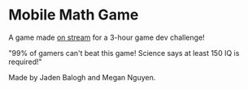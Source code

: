 # Mobile Math Game
A game made [on stream](https://www.twitch.tv/videos/1495938614) for a 3-hour game dev challenge!

"99% of gamers can't beat this game! Science says at least 150 IQ is required!"

Made by Jaden Balogh and Megan Nguyen.
